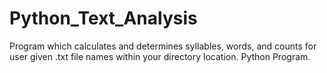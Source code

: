 # Python_Text_Analysis
Program which calculates and determines syllables, words, and counts for user given .txt file names within your directory location. Python Program.
